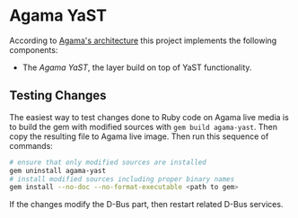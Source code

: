 # Agama YaST

According to [Agama's architecture](https://agama-project.github.io/docs/devel/architecture)
this project implements the following components:

* The *Agama YaST*, the layer build on top of YaST functionality.

## Testing Changes

The easiest way to test changes done to Ruby code on Agama live media is to build
the gem with modified sources with `gem build agama-yast`. Then copy the resulting file
to Agama live image. Then run this sequence of commands:

```sh
# ensure that only modified sources are installed
gem uninstall agama-yast
# install modified sources including proper binary names
gem install --no-doc --no-format-executable <path to gem>
```

If the changes modify the D-Bus part, then restart related D-Bus services.

